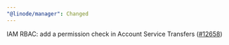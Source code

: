 ```yaml
---
"@linode/manager": Changed
---
```


IAM RBAC: add a permission check in Account Service Transfers ([#12658](https://github.com/linode/manager/pull/12658))

